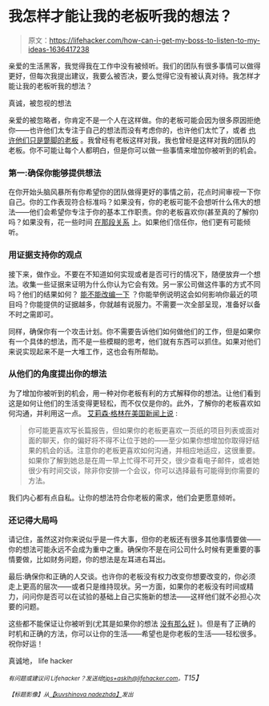 # 我怎样才能让我的老板听我的想法？

> 原文：<https://lifehacker.com/how-can-i-get-my-boss-to-listen-to-my-ideas-1636417238>

亲爱的生活黑客，我觉得我在工作中没有被倾听。我们的团队有很多事情可以做得更好，但每次我提出建议，我要么被否决，要么觉得它没有被认真对待。我怎样才能让我的老板听我的想法？



真诚，被忽视的想法

亲爱的被忽略者，你肯定不是一个人在这样做。你的老板可能会因为很多原因拒绝你——也许他们太专注于自己的想法而没有考虑你的，也许他们太忙了，或者 [也许他们只是蹩脚的老板](https://lifehacker.com/how-can-i-get-the-credit-i-deserve-when-my-boss-is-a-sp-5910027) 。我曾经有老板这样对我，我也曾经是这样对我的团队的老板。你不可能让每个人都明白，但是你可以做一些事情来增加你被听到的机会。

### 第一:确保你能够提供想法

在你开始头脑风暴所有你希望你的团队做得更好的事情之前，花点时间审视一下你自己。你的工作表现符合标准吗？如果没有，你的老板可能不会想听什么伟大的想法——他们会希望你专注于你的基本工作职责。你的老板喜欢你(甚至真的了解你)吗？如果没有，花一些时间 [在那段关系](https://lifehacker.com/top-10-ways-to-make-your-boss-love-you-1552997316) 上。如果他们信任你，他们更有可能倾听。

### 用证据支持你的观点

接下来，做作业。不要在不知道如何实现或者是否可行的情况下，随便放弃一个想法。收集一些证据来证明为什么你认为它会有效。另一家公司做这件事的方式不同吗？他们的结果如何？ [能不能改编一下](https://lifehacker.com/how-to-steal-a-coworkers-idea-and-sell-it-as-your-own-5951748) ？你能举例说明这会如何影响你最近的项目吗？你能提供的证据越多，你就越有说服力。不需要一次全部呈现，准备好以备不时之需即可。

同样，确保你有一个攻击计划。你不需要告诉他们如何做他们的工作，但是如果你有一个具体的想法，而不是一些模糊的思考，他们就有东西可以抓住。如果对他们来说实现起来不是一大堆工作，这也会有所帮助。

### 从他们的角度提出你的想法

为了增加你被听到的机会，用一种对你老板有利的方式解释你的想法。让他们看到这是如何让他们的生活变得更轻松，而不仅仅是你的。此外，了解你的老板喜欢如何沟通，并利用这一点。 [艾莉森·格林在美国新闻上说](http://money.usnews.com/money/blogs/outside-voices-careers/2013/08/19/how-to-talk-so-your-boss-will-listen) :

> 你可能更喜欢写长篇报告，但如果你的老板更喜欢一页纸的项目列表或面对面的聊天，你的偏好将不得不让位于她的——至少如果你想增加你取得好结果的机会的话。注意你的老板更喜欢如何沟通，并相应地适应，这很重要。如果你了解到她总是在周一早上忙得不可开交，很少查看电子邮件，或者她很少有时间交谈，除非你安排一个会议，你可以选择最有可能得到你需要的方法。

我们内心都有点自私。让你的想法符合你老板的需求，他们会更愿意倾听。

### 还记得大局吗

请记住，虽然这对你来说似乎是一件大事，但你的老板还有很多其他事情要做——你的想法可能永远不会成为重中之重。确保你不是在问公司什么时候有更重要的事情要做，比如财务问题，你的想法是左耳进右耳出。

最后:确保你和正确的人交谈。也许你的老板没有权力改变你想要改变的，你必须走上更高的层次——或者只是维持现状。另一方面，如果你的老板没有时间或精力，问问你是否可以在试验的基础上自己实施新的想法——这样他们就不必担心次要的问题。

这些都不能保证让你被听到(尤其是如果你的想法 [没有那么好](https://lifehacker.com/how-to-have-great-ideas-more-often-according-to-scienc-1476608430) )。但是有了正确的时机和正确的方法，你可以让你的生活——希望也是你老板的生活——轻松很多。祝你好运！

真诚地，
life hacker

*<small>有问题或建议问 Lifehacker？发送给</small>*[*<small>tips+asklh@lifehacker.com</small>*](mailto:tips+asklh@lifehacker.com)*<small>。</small>T15】*

<small>*【标题影像】从*</small>[<small>*【kuvshinova nadezhda】*</small>](http://www.shutterstock.com/pic.mhtml?id=162226307&src=id)<small>*发出*</small>